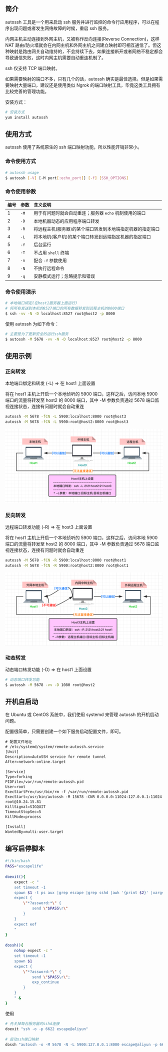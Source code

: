 
## 简介

autossh 工具是一个用来启动 ssh 服务并进行监控的命令行应用程序，可以在程序出现问题或者发生网络故障的时候，重启 ssh 服务。

内网主机主动连接到外网主机，又被称作反向连接(Reverse Connection)，这样 NAT 路由/防火墙就会在内网主机和外网主机之间建立映射即可相互通信了。但这种映射是路由网关自动维持的，不会持续下去，如果连接断开或者网络不稳定都会导致通信失败，这时内网主机需要自动重连机制了。

ssh 仅支持 TCP 端口映射。

如果需要映射的端口不多，只有几个的话，autossh 确实是最佳选择。但是如果需要映射大量端口，建议还是使用类似 Ngrok 的端口映射工具，毕竟这类工具拥有比较完善的管理功能。

安装方式：

```bash
# 安装方式
yum install autossh
```

## 使用方式

autossh 使用了系统原生的 ssh 端口映射功能，所以性能开销非常小。

### 命令使用方式

```bash
# autossh usage
$ autossh [-V] [-M port[:echo_port]] [-f] [SSH_OPTIONS]
```

### 命令使用参数

| 编号 | 参数 | 含义说明                                                   |
| :--- | :--- | :--------------------------------------------------------- |
| 1    | `-M` | 用于有问题时就会自动重连；服务器 `echo` 机制使用的端口     |
| 2    | `-D` | 本地机器动态的应用程序端口转发                             |
| 3    | `-R` | 将远程主机(服务器)的某个端口转发到本地端指定机器的指定端口 |
| 4    | `-L` | 将本地机(客户机)的某个端口转发到远端指定机器的指定端口     |
| 5    | `-f` | 后台运行                                                   |
| 6    | `-T` | 不占用 `shell` 终端                                        |
| 7    | `-n` | 配合 `-f` 参数使用                                         |
| 8    | `-N` | 不执行远程命令                                             |
| 9    | `-q` | 安静模式运行；忽略提示和错误                               |

### 命令使用演示

```bash
# 本地端口绑定(在host1服务器上面运行)
# 将所有发送到本机的8527端口的所有数据转发到远程主机的8000端口
$ ssh -vv -N -D localhost:8527 root@host2 -p 8000
```

使用 autossh 为如下命令：

```bash
# 主要是为了更新安全的运行ssh服务
$ autossh -M 5678 -vv -N -D localhost:8527 root@host2 -p 8000
```

## 使用示例

### 正向转发

本地端口绑定和转发 (-L) => 在 host1 上面设置

将在 host1 主机上开启一个本地侦听的 5900 端口，这样之后，访问本地 5900 端口的流量将转发至 host2 的 8000 端口，其中 -M 参数负责通过 5678 端口监视连接状态，连接有问题时就会自动重连

```bash
autossh -M 5678 -fCN -L 5900:localhost:8000 root@host3
autossh -M 5678 -fCN -L 5900:root@host2:8000 root@host3
```

<img src=".assets/image-20221217150759159.png" alt="image-20221217150759159" style="zoom:50%;" />

### 反向转发

远程端口转发功能 (-R) => 在 host3 上面设置

将在 host1 主机上开启一个本地侦听的 5900 端口，这样之后，访问本地 5900 端口的流量将转发至 host2 的 8000 端口，其中 -M 参数负责通过 5678 端口监视连接状态，连接有问题时就会自动重连

```bash
autossh -M 5678 -fCN -R 5900:localhost:8000 root@host1
autossh -M 5678 -fCN -R 5900:root@host2:8000 root@host1
```

<img src=".assets/image-20221217150813289.png" alt="image-20221217150813289" style="zoom:50%;" />

### 动态转发

动态端口转发功能 (-D) => 在 host1 上面设置

```bash
# 动态端口转发功能
$ autossh -M 5678 -vv -D 1080 root@host2
```

## 开机自启动

在 Ubuntu 或 CentOS 系统中，我们使用 systemd 来管理 autossh 的开机启动问题。

配置很简单，只需要创建一个如下服务启动配置文件，即可。

```plain
# 配置文件地址
# /etc/systemd/system/remote-autossh.service
[Unit]
Description=AutoSSH service for remote tunnel
After=network-online.target

[Service]
Type=forking
PIDFile=/var/run/remote-autossh.pid
User=root
ExecStartPre=/usr/bin/rm -f /var/run/remote-autossh.pid
ExecStart=/usr/bin/autossh -M 15678 -CNR 0.0.0.0:11024:127.0.0.1:11024 root@10.24.15.81
KillSignal=SIGQUIT
TimeoutStopSec=5
KillMode=process

[Install]
WantedBy=multi-user.target

```

## 编写启停脚本

```bash
#!/bin/bash
PASS="escapelife"

doexit(){
    expect -c "
    set timeout -1
    spawn $1 -t ps aux |grep escape |grep sshd |awk '{print $2}' |xargs kill -9
    expect {
        \"*?assword:*\" {
            send \"$PASS\r\"
        }
    }
    expect eof
    "
}

dossh(){
    nohup expect -c "
    set timeout -1
    spawn $1
    expect {
        \"*?assword:*\" {
            send \"$PASS\r\";
            exp_continue
        }
    }
    " &
}

```

使用

```bash
# 先关掉每台服务器的sshd连接
doexit "ssh -o -p 6622 escape@aliyun"

# 启动ssh端口映射
dossh "autossh -o -M 5678 -N -L 5900:127.0.0.1:8000 escape@aliyun -p 6622"
```
